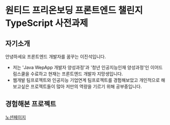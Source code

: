 # 원티드 프리온보딩 프론트엔드 챌린지 TypeScript 사전과제

## 자기소개

안녕하세요 프론트엔드 개발자를 꿈꾸는 이진석입니다.

- 저는 'Java WepApp 개발자 양성과정'과 '청년 인공지능인재 양성과정'인 이어드림스쿨을 수료하고 현재는 프론트엔드 개발자 지망생입니다.
- 웹개발 팀프로젝트와 인공지능 기업연계 팀프로젝트를 경험해보았고 개인적으로 해보고싶은 프로젝트들이 많아 저만의 역량을 기르기 위해 공부중입니다.

## 경험해본 프로젝트

[노션페이지](https://www.notion.so/602f51a9bea94c7a8fd0316fa907073f)
